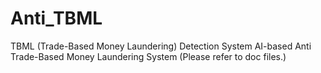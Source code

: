 # Anti_TBML
TBML (Trade-Based Money Laundering) Detection System
AI-based Anti Trade-Based Money Laundering System (Please refer to doc files.)
